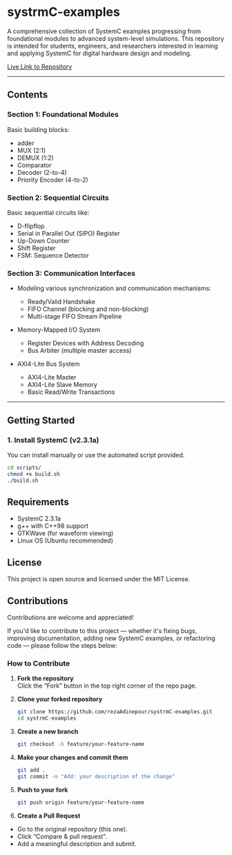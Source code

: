# systrmC-examples
A comprehensive collection of SystemC examples progressing from foundational modules to advanced system-level simulations. This repository is intended for students, engineers, and researchers interested in learning and applying SystemC for digital hardware design and modeling.

[Live Link to Repository](https://github.com/rezaAdinepour/systrmC-examples.git)


---

## Contents

### Section 1: Foundational Modules
Basic building blocks:
- adder
- MUX (2:1)
- DEMUX (1:2)
- Comparator
- Decoder (2-to-4)
- Priority Encoder (4-to-2)


### Section 2: Sequential Circuits
Basic sequential circuits like:

- D-flipflop
- Serial in Parallel Out (SIPO) Register
- Up-Down Counter
- Shift Register
- FSM: Sequence Detector

### Section 3: Communication Interfaces
* Modeling various synchronization and communication mechanisms:
    - Ready/Valid Handshake
    - FIFO Channel (blocking and non-blocking)
    - Multi-stage FIFO Stream Pipeline

* Memory-Mapped I/O System
    - Register Devices with Address Decoding
    - Bus Arbiter (multiple master access)

* AXI4-Lite Bus System
    - AXI4-Lite Master
    - AXI4-Lite Slave Memory
    - Basic Read/Write Transactions

---

## Getting Started

### 1. Install SystemC (v2.3.1a)

You can install manually or use the automated script provided.

```bash
cd scripts/
chmod +x build.sh
./build.sh
```

## Requirements

* SystemC 2.3.1a
* g++ with C++98 support
* GTKWave (for waveform viewing)
* Linux OS (Ubuntu recommended)


## License
This project is open source and licensed under the MIT License.




## Contributions

Contributions are welcome and appreciated!

If you'd like to contribute to this project — whether it's fixing bugs, improving documentation, adding new SystemC examples, or refactoring code — please follow the steps below:

### How to Contribute

1. **Fork the repository**  
   Click the “Fork” button in the top right corner of the repo page.

2. **Clone your forked repository**
   ```bash
   git clone https://github.com/rezaAdinepour/systrmC-examples.git
   cd systrmC-examples
    ```

3. **Create a new branch**
   ```bash
   git checkout -b feature/your-feature-name
   ```

4. **Make your changes and commit them**
   ```bash
   git add .
   git commit -m "Add: your description of the change"
   ```

5. **Push to your fork**
   ```bash
   git push origin feature/your-feature-name
   ```

6. **Create a Pull Request**
* Go to the original repository (this one).
* Click “Compare & pull request”.
* Add a meaningful description and submit.